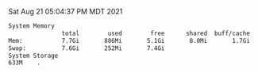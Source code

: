 Sat Aug 21 05:04:37 PM MDT 2021
```bash
System Memory
               total        used        free      shared  buff/cache   available
Mem:           7.7Gi       886Mi       5.1Gi       8.0Mi       1.7Gi       6.5Gi
Swap:          7.6Gi       252Mi       7.4Gi
System Storage
633M	.
```
```bash
